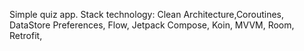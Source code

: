 Simple quiz app.
Stack technology: Clean Architecture,Coroutines, DataStore Preferences, Flow, Jetpack Compose, Koin, MVVM, Room, Retrofit,
